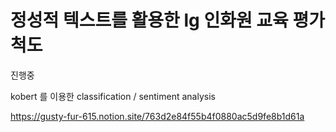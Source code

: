 # 정성적 텍스트를 활용한 lg 인화원 교육 평가 척도

진행중

kobert 를 이용한 classification / sentiment analysis

https://gusty-fur-615.notion.site/763d2e84f55b4f0880ac5d9fe8b1d61a
